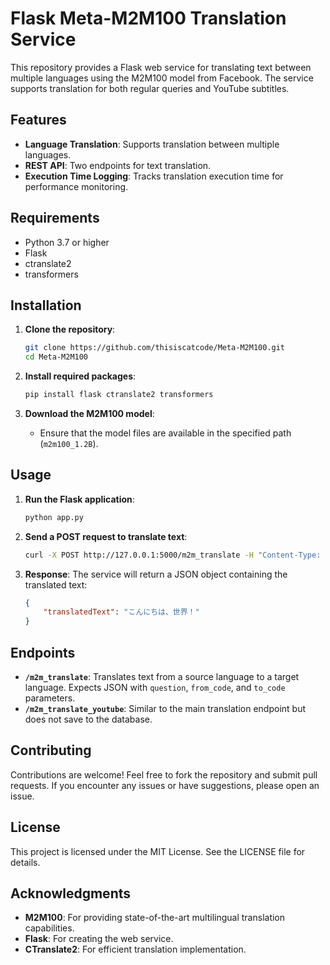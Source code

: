 # Flask Meta-M2M100 Translation Service

This repository provides a Flask web service for translating text between multiple languages using the M2M100 model from Facebook. The service supports translation for both regular queries and YouTube subtitles.

## Features

- **Language Translation**: Supports translation between multiple languages.
- **REST API**: Two endpoints for text translation.
- **Execution Time Logging**: Tracks translation execution time for performance monitoring.

## Requirements

- Python 3.7 or higher
- Flask
- ctranslate2
- transformers

## Installation

1. **Clone the repository**:
   ```bash
   git clone https://github.com/thisiscatcode/Meta-M2M100.git
   cd Meta-M2M100
   ```

2. **Install required packages**:
   ```bash
   pip install flask ctranslate2 transformers
   ```

3. **Download the M2M100 model**:
   - Ensure that the model files are available in the specified path (`m2m100_1.2B`).

## Usage

1. **Run the Flask application**:
   ```bash
   python app.py
   ```

2. **Send a POST request to translate text**:
   ```bash
   curl -X POST http://127.0.0.1:5000/m2m_translate -H "Content-Type: application/json" -d '{"question": "Hello, world!", "from_code": "en", "to_code": "ja"}'
   ```

3. **Response**: The service will return a JSON object containing the translated text:
   ```json
   {
       "translatedText": "こんにちは、世界！"
   }
   ```

## Endpoints

- **`/m2m_translate`**: Translates text from a source language to a target language. Expects JSON with `question`, `from_code`, and `to_code` parameters.
- **`/m2m_translate_youtube`**: Similar to the main translation endpoint but does not save to the database.

## Contributing

Contributions are welcome! Feel free to fork the repository and submit pull requests. If you encounter any issues or have suggestions, please open an issue.

## License

This project is licensed under the MIT License. See the LICENSE file for details.

## Acknowledgments

- **M2M100**: For providing state-of-the-art multilingual translation capabilities.
- **Flask**: For creating the web service.
- **CTranslate2**: For efficient translation implementation.
